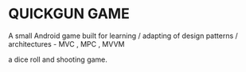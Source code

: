 # QUICKGUN GAME
A small Android game built for learning / adapting of design patterns / architectures - MVC , MPC , MVVM

a dice roll and shooting game.

